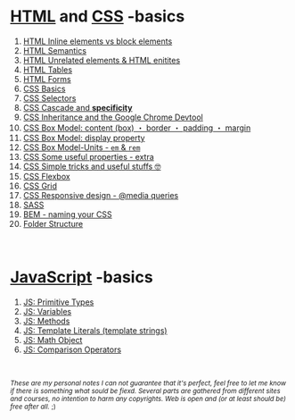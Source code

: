 # [HTML](https://html.spec.whatwg.org/#a-quick-introduction-to-html) and [CSS](https://developer.mozilla.org/en-US/docs/Web/CSS) -basics

1. [HTML Inline elements vs block elements](https://github.com/Klosmi/html-basics/blob/master/inlene-vs-block.md)
2. [HTML Semantics](https://github.com/Klosmi/html-basics/blob/master/HTML-semantic%20markup.md)
3. [HTML Unrelated elements & HTML enitites](https://github.com/Klosmi/html-basics/blob/master/HTML-unrelated-elements-entities.md)
4. [HTML Tables](https://github.com/Klosmi/html-basics/blob/master/HTML-tables_01.md)
5. [HTML Forms](https://github.com/Klosmi/html-basics/blob/master/HTML-forms.md)
6. [CSS Basics](https://github.com/Klosmi/html-basics/blob/master/CSS-basics.md)
7. [CSS Selectors](https://github.com/Klosmi/html-basics/blob/master/CSS-Selectors.md)
8. [CSS Cascade and **specificity**](https://github.com/Klosmi/html-basics/blob/master/CSS-Selectors-Cascade-Specificity.md)
9. [CSS Inheritance and the Google Chrome Devtool](https://github.com/Klosmi/html-basics/blob/master/CSS-Selectors-Inheritance-Devtool.md)
10. [CSS Box Model: content (box) ・ border ・ padding ・ margin](https://github.com/Klosmi/html-basics/blob/master/CSS-BoxModel.md)
11. [CSS Box Model: display property](https://github.com/Klosmi/html-basics/blob/master/CSS-BoxModel-Display.md)
12. [CSS Box Model-Units - `em` & `rem`](https://github.com/Klosmi/html-basics/blob/master/CSS-BoxModel-Units.md)
13. [CSS Some useful properties - extra](https://github.com/Klosmi/html-basics/blob/master/CSS-extra-properties.md)
14. [CSS Simple tricks and useful stuffs 🤓](https://github.com/Klosmi/html-basics/blob/master/CSS-center_an_element.md)
15. [CSS Flexbox](https://github.com/Klosmi/html-basics/blob/master/CSS-FlexBox.md)
16. [CSS Grid](https://github.com/Klosmi/html-basics/blob/master/CSS-Grid.md)
17. [CSS Responsive design - @media queries](https://github.com/Klosmi/html-basics/blob/master/Responsivedesign.md)
18. [SASS](https://github.com/Klosmi/html-basics/blob/master/sass.md)
19. [BEM - naming your CSS](https://github.com/Klosmi/html-basics/blob/master/BEM.md)
20. [Folder Structure](https://newbedev.com/what-is-the-meaning-of-the-dist-directory-in-open-source-projects)

<br>

# [JavaScript](https://developer.mozilla.org/en-US/docs/Learn/JavaScript/First_steps) -basics
1. [JS: Primitive Types](https://github.com/Klosmi/html-basics/blob/master/JS-primitiveTypes.md)
2. [JS: Variables](https://github.com/Klosmi/html-basics/blob/master/JS-variables.md)
3. [JS: Methods](https://github.com/Klosmi/html-basics/blob/master/JS-methods.md)
4. [JS: Template Literals (template strings)](https://github.com/Klosmi/html-basics/blob/master/JS-TemplateLiterals.md)
5. [JS: Math Object](https://github.com/Klosmi/html-basics/blob/master/JS-mathObject.md)
6. [JS: Comparison Operators](https://github.com/Klosmi/html-basics/blob/master/JS-comparison_operators.md)

<br>

<sup>*These are my personal notes*
*I can not guarantee that it's perfect, feel free to let me know if there is something what sould be fiexd.*
*Several parts are gathered from different sites and courses, no intention to harm any copyrights. Web is open and (or at least should be) free after all.* ;)</sup>
